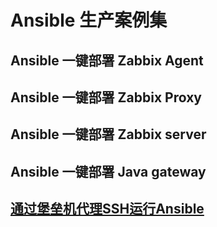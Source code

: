 # Ansible 生产案例集




## Ansible 一键部署 Zabbix Agent

## Ansible 一键部署 Zabbix Proxy

## Ansible 一键部署 Zabbix server

## Ansible 一键部署 Java gateway 


## [通过堡垒机代理SSH运行Ansible](http://blog.liulantao.com/ansible-bastion-host.html)

